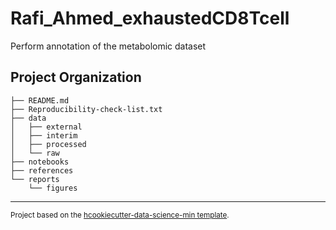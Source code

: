 Rafi_Ahmed_exhaustedCD8Tcell
==============================

Perform annotation of the metabolomic dataset

Project Organization
------------
```
├── README.md
├── Reproducibility-check-list.txt
├── data
│   ├── external
│   ├── interim
│   ├── processed
│   └── raw
├── notebooks
├── references
└── reports
    └── figures
```
--------

<p><small>Project based on the <a target="_blank" href="https://github.com/shuzhao-li/cookiecutter-data-science-min">hcookiecutter-data-science-min template</a>. </small></p>
